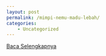 ```yaml
---
layout: post
permalink: /mimpi-nemu-madu-lebah/
categories:
    - Uncategorized
---
```


[Baca Selengkapnya](/10)